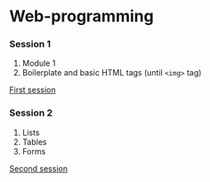 # Web-programming

### Session 1
1. Module 1
2. Boilerplate and basic HTML tags (until `<img>` tag)

[First session](first.html)

### Session 2
1. Lists
2. Tables
3. Forms

[Second session](second.html)
